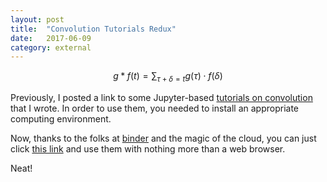 ```yaml
---
layout: post
title:	"Convolution Tutorials Redux"
date:	2017-06-09
category: external
---
```

<script type="text/javascript" src="http://cdn.mathjax.org/mathjax/latest/MathJax.js?config=TeX-AMS-MML_HTMLorMML"></script>

$$ g * f(t) = \sum_{\tau+\delta = t} g(\tau) \cdot f(\delta) $$

Previously, I posted a link to some Jupyter-based
[tutorials on convolution](http://charlesfrye.github.io/external/2016/03/27/convolutions.html)
that I wrote.
In order to use them,
you needed to install an appropriate computing environment.

Now, thanks to the folks at [binder](mybinder.org)
and the magic of the cloud,
you can just click
[this link](beta.mybinder.org/repo/charlesfrye/Convolution-Tutorial)
and use them with nothing more than a web browser.

Neat!
<!--exc-->
